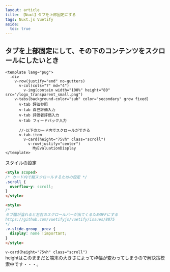 ```yaml
---
layout: article
title: 【Nuxt】タブを上部固定にする
tags: Nuxt.js Vuetify
aside:
  toc: true
---
```


## タブを上部固定にして、その下のコンテンツをスクロールにしたいとき


```pug
<template lang="pug">
  .div
    v-row(justify="end" no-gutters)
      v-col(cols="7" md="4")
        v-img(contain width="100%" height="80" src="/logo_transparent_small.png")
    v-tabs(background-color="sub" color="secondary" grow fixed)
      v-tab 評価参照
      v-tab 自己評価入力
      v-tab 評価者評価入力
      v-tab フィードバック入力

      //-以下のカード内でスクロールができる
      v-tab-item
        v-card(height="75vh" class="scroll")
          v-row(justify="center")
            MyEvaluationDisplay
</template>
```

スタイルの設定
```html
<style scoped>
/* カード内で縦スクロールするための設定 */
.scroll {
  overflow-y: scroll;
}
</style>

<style>
/*
タブ幅が溢れると左右のスクロールバーが出てくるためOFFにする
https://github.com/vuetifyjs/vuetify/issues/8875
*/
.v-slide-group__prev {
  display: none !important;
}
</style>

```

`v-card(height="75vh" class="scroll")`<br/>
heightはこのままだと端末の大きさによって枠幅が変わってしまうので解決策模索中です・・・。


